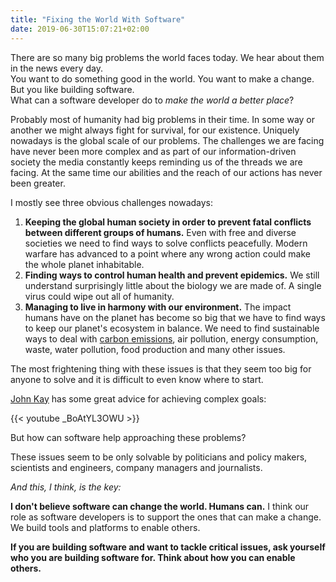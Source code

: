 ```yaml
---
title: "Fixing the World With Software"
date: 2019-06-30T15:07:21+02:00
---
```


There are so many big problems the world faces today. We hear about them in the news every day.
<br>
You want to do something good in the world. You want to make a change. But you like building software.
<br>
What can a software developer do to _make the world a better place_?
<!--more-->

Probably most of humanity had big problems in their time. In some way or another we might always fight for survival, for our existence. Uniquely nowadays is the global scale of our problems. The challenges we are facing have never been more complex and as part of our information-driven society the media constantly keeps reminding us of the threads we are facing. At the same time our abilities and the reach of our actions has never been greater.

I mostly see three obvious challenges nowadays:

1. **Keeping the global human society in order to prevent fatal conflicts between different groups of humans.** Even with free and diverse societies we need to find ways to solve conflicts peacefully. Modern warfare has advanced to a point where any wrong action could make the whole planet inhabitable.
2. **Finding ways to control human health and prevent epidemics.** We still understand surprisingly little about the biology we are made of. A single virus could wipe out all of humanity.
3. **Managing to live in harmony with our environment.** The impact humans have on the planet has become so big that we have to find ways to keep our planet's ecosystem in balance. We need to find sustainable ways to deal with [carbon emissions](http://worrydream.com/ClimateChange/), air pollution, energy consumption, waste, water pollution, food production and many other issues.


The most frightening thing with these issues is that they seem too big for anyone to solve and it is difficult to even know where to start.

[John Kay](https://www.johnkay.com/) has some great advice for achieving complex goals:

{{< youtube _BoAtYL3OWU >}}

But how can software help approaching these problems?

These issues seem to be only solvable by politicians and policy makers, scientists and engineers, company managers and journalists.

_And this, I think, is the key:_

**I don't believe software can change the world.  Humans can.** I think our role as software developers is to support the ones that can make a change. We build tools and platforms to enable others.

**If you are building software and want to tackle critical issues, ask yourself who you are building software for. Think about how you can enable others.**
